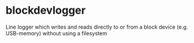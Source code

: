 # blockdevlogger
Line logger which writes and reads directly to or from a block device (e.g. USB-memory) without using a filesystem

